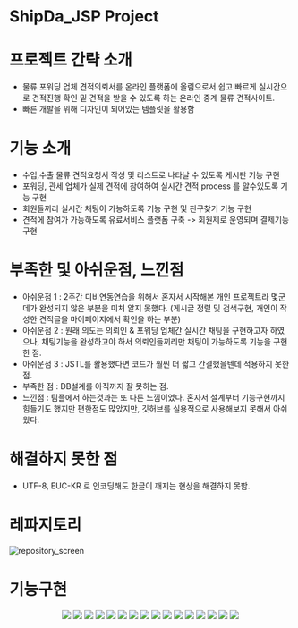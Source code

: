 # ShipDa_JSP Project
# 프로젝트 간략 소개
* 물류 포워딩 업체 견적의뢰서를 온라인 플랫폼에 올림으로서 쉽고 빠르게 실시간으로 견적진행 확인 밑 견적을 받을 수 있도록 하는 온라인 중계 물류 견적사이트.
* 빠른 개발을 위해 디자인이 되어있는 템플릿을 활용함

# 기능 소개
* 수입,수출 물류 견적요청서 작성 및 리스트로 나타날 수 있도록 게시판 기능 구현 
* 포워딩, 관세 업체가 실제 견적에 참여하여 실시간 견적 process 를 알수있도록 기능 구현
* 회원들끼리 실시간 채팅이 가능하도록 기능 구현 및 친구찾기 기능 구현
* 견적에 참여가 가능하도록 유료서비스 플랫폼 구축 -> 회원제로 운영되며 결제기능 구현

# 부족한 및 아쉬운점, 느낀점
* 아쉬운점 1 : 2주간 디비연동연습을 위해서 혼자서 시작해본 개인 프로젝트라 몇군데가 완성되지 않은 부분을 미처 알지 못했다. 
(게시글 정렬 및 검색구현, 개인이 작성한 견적글을 마이페이지에서 확인을 하는 부분)
* 아쉬운점 2 : 원래 의도는 의뢰인 & 포워딩 업체간 실시간 채팅을 구현하고자 하였으나, 채팅기능을 완성하고야 하서 의뢰인들끼리만 채팅이 가능하도록 기능을 구현한 점.
* 아쉬운점 3 : JSTL를 활용했다면 코드가 훨씬 더 짧고 간결했을텐데 적용하지 못한 점. 
* 부족한 점 : DB설계를 아직까지 잘 못하는 점.
* 느낀점 : 팀플에서 하는것과는 또 다른 느낌이었다. 혼자서 설계부터 기능구현까지 힘들기도 했지만 편한점도 많았지만, 깃허브를 실용적으로 사용해보지 못해서 아쉬웠다. 

# 해결하지 못한 점
* UTF-8, EUC-KR 로 인코딩해도 한글이 깨지는 현상을 해결하지 못함.


# 레파지토리
![repository_screen](https://user-images.githubusercontent.com/73155839/109601583-7a12dc80-7b62-11eb-8fed-f848718b07d7.png)

# 기능구현
<p align="center">
<img src="https://user-images.githubusercontent.com/73155839/109601656-9f074f80-7b62-11eb-80b0-5ac079f2f2c2.png">
<img src="https://user-images.githubusercontent.com/73155839/109601660-a0387c80-7b62-11eb-8838-495180614078.png">
<img src="https://user-images.githubusercontent.com/73155839/109601661-a0d11300-7b62-11eb-86fd-c9ea98d0430f.png">
<img src="https://user-images.githubusercontent.com/73155839/109601666-a2024000-7b62-11eb-8fab-38d2b1791f8f.png">
<img src="https://user-images.githubusercontent.com/73155839/109601669-a4649a00-7b62-11eb-97a1-0237356c7bf0.png">
<img src="https://user-images.githubusercontent.com/73155839/109601670-a4fd3080-7b62-11eb-9ff4-8955a7d8c0a7.png">
<img src="https://user-images.githubusercontent.com/73155839/109601672-a595c700-7b62-11eb-829f-a4494b8a4c7c.png">
<img src="https://user-images.githubusercontent.com/73155839/109601676-a62e5d80-7b62-11eb-988f-fd7bbfad44de.png">
<img src="https://user-images.githubusercontent.com/73155839/109601679-a6c6f400-7b62-11eb-9cfe-e09176e47d00.png">
<img src="https://user-images.githubusercontent.com/73155839/109601682-a75f8a80-7b62-11eb-83a8-3c05f8573f15.png">
<img src="https://user-images.githubusercontent.com/73155839/109601684-a7f82100-7b62-11eb-8b8c-a2d4c6942fa2.png">
<img src="https://user-images.githubusercontent.com/73155839/109601694-aaf31180-7b62-11eb-82db-5f1c42d80d3c.png">
<img src="https://user-images.githubusercontent.com/73155839/109601701-acbcd500-7b62-11eb-9642-346db9bc6663.png">
<img src="https://user-images.githubusercontent.com/73155839/109601702-ad556b80-7b62-11eb-9b59-098b654c2dad.png">
<img src="https://user-images.githubusercontent.com/73155839/109601704-adee0200-7b62-11eb-8ab0-eae7c71dd8b7.png">
<img src="https://user-images.githubusercontent.com/73155839/109601705-ae869880-7b62-11eb-935e-6355aa96a9cf.png">
</p>
